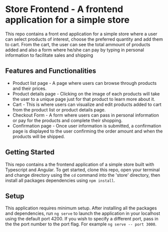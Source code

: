 # Store Frontend - A frontend application for a simple store

This repo contains a front end application for a simple store where a user can select products of interest, choose the preferred quantity and add them to cart. From the cart, the user can see the total ammount of products added and also a form where he/she can pay by typing in personal information to facilitate sales and shipping

## Features and Functionalities

- Product list page - A page where users can browse through products and their prices.
- Product details page - Clicking on the image of each products will take the user to a unique page just for that product to learn more about it.
- Cart - This is where users can visualize and edit products added to cart from the product list or product details page.
- Checkout Form - A form where users can pass in personal information or pay for the products and complete their shopping.
- Confirmation page - Once user information is submitted, a confirmation page is displayed to the user confirming the order amount and when the products will be shipped.


## Getting Started

This repo contains a the frontend application of a simple store built with Typescript and Angular. To get started, clone this repo, open your terminal and change directory using the `cd` command into the 'store' directory, then install all packages dependencies using `npm install`. 


## Setup

This application requires minimum setup. After installing all the packages and dependencies, run `ng serve` to launch the application in your localhost using the default port 4200. If you wish to specify a different port, pass in the the port number to the port flag. For example `ng serve -- port 3000`.